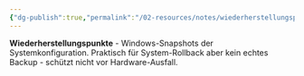 ```yaml
---
{"dg-publish":true,"permalink":"/02-resources/notes/wiederherstellungspunkte/","tags":["system/snapshot","windows/wiederherstellung"],"noteIcon":"","updated":"2025-09-05T10:12:32.000+02:00"}
---
```



**Wiederherstellungspunkte** - Windows-Snapshots der Systemkonfiguration.
Praktisch für System-Rollback aber kein echtes Backup - schützt nicht vor Hardware-Ausfall.